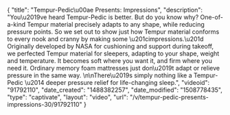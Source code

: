 {
    "title": "Tempur-Pedic\u00ae Presents: Impressions",
    "description": "You\u2019ve heard Tempur-Pedic is better. But do you know why? One-of-a-kind Tempur material precisely adapts to any shape, while reducing pressure points. So we set out to show just how Tempur material conforms to every nook and cranny by making some \u201cimpressions.\u201d Originally developed by NASA for cushioning and support during takeoff, we perfected Tempur material for sleepers, adapting to your shape, weight and temperature. It becomes soft where you want it, and firm where you need it. Ordinary memory foam mattresses just don\u2019t adapt or relieve pressure in the same way.  \n\nThere\u2019s simply nothing like a Tempur-Pedic \u2014 deeper pressure relief for life-changing sleep.",
    "videoid": "91792110",
    "date_created": "1488382257",
    "date_modified": "1508778435",
    "type": "captivate",
    "layout": "video",
    "url": "\/v\/tempur-pedic-presents-impressions-30\/91792110"
}
